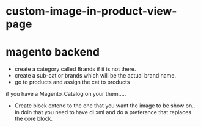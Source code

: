 # custom-image-in-product-view-page

# magento backend
+ create a category called Brands if it is not there.
+ create a sub-cat or brands which will be the actual brand name.
+ go to products and assign the cat to products


if you have a Magento_Catalog on your them..... 
+ Create block extend to the one that you want the image to be show on..
in doin that you need to have di.xml and do a preferance that replaces the core block.
